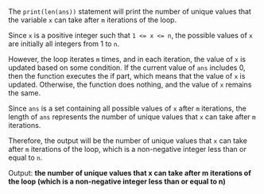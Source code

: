 The `print(len(ans))` statement will print the number of unique values that the variable `x` can take after `m` iterations of the loop.

Since `x` is a positive integer such that `1 <= x <= n`, the possible values of `x` are initially all integers from 1 to `n`.

However, the loop iterates `m` times, and in each iteration, the value of `x` is updated based on some condition. If the current value of `ans` includes 0, then the function executes the if part, which means that the value of `x` is updated. Otherwise, the function does nothing, and the value of `x` remains the same.

Since `ans` is a set containing all possible values of `x` after `m` iterations, the length of `ans` represents the number of unique values that `x` can take after `m` iterations.

Therefore, the output will be the number of unique values that `x` can take after `m` iterations of the loop, which is a non-negative integer less than or equal to `n`.

Output: **the number of unique values that x can take after m iterations of the loop (which is a non-negative integer less than or equal to n)**